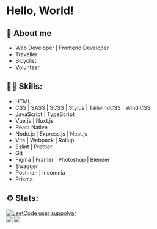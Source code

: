 # Hello, World!
## 👋 About me
- Web Developer | Frontend Developer
- Traveller
- Bicyclist
- Volunteer
## 🧑‍💻 Skills:
- HTML
- CSS | SASS | SCSS | Stylus | TailwindCSS | WindiCSS
- JavaScript | TypeScript
- Vue.js | Nuxt.js
- React Native
- Node.js | Express.js | Nest.js
- Vite | Webpack | Rollup
- Eslint | Prettier
- Git
- Figma | Framer | Photoshop | Blender 
- Swagger
- Postman | Insomnia
- Prisma
## ⚙️ Stats:
[![LeetCode user suppolyar](https://img.shields.io/badge/dynamic/json?style=for-the-badge&labelColor=black&color=%23ffa116&label=Solved&query=solvedOverTotal&url=https%3A%2F%2Fleetcode-badge.vercel.app%2Fapi%2Fusers%2Fsuppolyar&logo=leetcode&logoColor=yellow)](https://leetcode.com/suppolyar/)
<br />
![](https://github-readme-streak-stats.herokuapp.com/?user=suppolyar&theme=vue&hide_border=true)
![](https://github-readme-stats.vercel.app/api/top-langs/?username=suppolyar&theme=vue&hide_border=true&include_all_commits=true&count_private=true&layout=compact)
